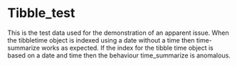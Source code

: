# Tibble_test

This is the test data used for the demonstration of an apparent issue. When the tibbletime object is indexed using a date without a time then time-summarize works as expected. If the index for the tibble time object is based on a date and time then the behaviour time_summarize is anomalous. 
